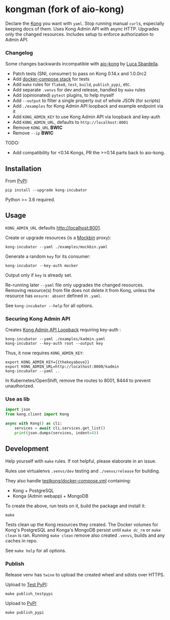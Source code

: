 # kongman (fork of aio-kong)

Declare the [Kong](https://konghq.com/solutions/gateway/) you want with `yaml`.
Stop running manual `curl`s, especially keeping docs of them.
Uses Kong Admin API with async HTTP. Upgrades only the changed resources.
Includes setup to enforce authorization to Admin API.

### Changelog

Some changes backwards incompatible with [aio-kong](https://github.com/lendingblock/aio-kong) by [Luca Sbardella](https://github.com/lsbardel).

  - Patch tests (SNI, consumer) to pass on Kong 0.14.x and 1.0.0rc2
  - Add [docker-compose stack](https://github.com/asyrjasalo/kongpose) for tests
  - Add `make` rules for `flake8`, `test`, `build`, `publish_pypi`, etc.
  - Add separate `.venvs` for dev and release, handled by `make` rules
  - Add (opinionated) `pytest` plugins, to help myself
  - Add `--output` to filter a single property out of whole JSON (for scripts)
  - Add `./examples` for Kong Admin API loopback and example endpoint via it
  - Add `KONG_ADMIN_KEY` to use Kong Admin API via loopback and key-auth
  - Add `KONG_ADMIN_URL`, defaults to `http://localhost:8001`
  - Remove `KONG_URL` **BWIC**
  - Remove `--ip` **BWIC**

TODO:
  - Add compatibility for <0.14 Kongs, PR the >=0.14 parts back to aio-kong.


## Installation

From [PyPI](https://pypi.org/project/kong-incubator):

    pip install --upgrade kong-incubator

Python >= 3.6 required.

## Usage

`KONG_ADMIN_URL` defaults [http://localhost:8001](http://localhost:8001).

Create or upgrade resources (is a [Mockbin](http://mockbin.org) proxy):

    kong-incubator --yaml ./examples/mockbin.yaml

Generate a random `key` for its consumer:

    kong-incubator --key-auth mocker

Output only if `key` is already set.

Re-running later `--yaml` file only upgrades the changed resources.
Removing resource(s) from file does not delete it from Kong,
unless the resource has `ensure: absent` defined in `.yaml`.

See `kong-incubator --help` for all options.

### Securing Kong Admin API

Creates [Kong Admin API Loopback](https://docs.konghq.com/0.14.x/secure-admin-api/#kong-api-loopback) requiring key-auth :

    kong-incubator --yaml ./examples/kadmin.yaml
    kong-incubator --key-auth root --output key

Thus, it now requires `KONG_ADMIN_KEY`:

    export KONG_ADMIN_KEY={{thekeyabove}}
    export KONG_ADMIN_URL=http://localhost:8000/kadmin
    kong-incubator --yaml ..

In Kubernetes/OpenShift, remove the routes to 8001, 8444 to prevent unauthorized.

### Use as lib

```python
import json
from kong.client import Kong

async with Kong() as cli:
    services = await cli.services.get_list()
    print(json.dumps(services, indent=4))
```

## Development

Help yourself with `make` rules. If not helpful, please elaborate in an issue.

Rules use virtualenvs `.venvs/dev` testing and `./venvs/release` for building.

They also handle [testkong/docker-compose.yml](https://github.com/asyrjasalo/kongpose/blob/master/docker-compose.yml) containing:
- Kong + PostgreSQL
- Konga (Admin webapp) + MongoDB

To create the above, run tests on it, build the package and install it:

    make

Tests clean up the Kong resources they created. The Docker volumes for Kong's
PostgreSQL and Konga's MongoDB persist until `make dc_rm` or `make clean` is ran.
Running `make clean` remove also created `.venvs`, builds and any caches in repo.

See `make help` for all options.

### Publish

Release venv has `twine` to upload the created wheel and sdists over HTTPS.

Upload to [Test PyPI](https://test.pypi.org/project/kong-incubator):

    make publish_testpypi

Upload to [PyPI](https://pypi.org/project/kong-incubator)

    make publish_pypi
